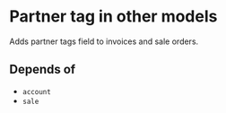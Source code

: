 # Partner tag in other models

Adds partner tags field to invoices and sale orders.

## Depends of

* `account`
* `sale`
